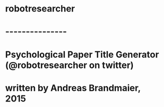 # robotresearcher
# ---------------
# Psychological Paper Title Generator (@robotresearcher on twitter)
#
# written by Andreas Brandmaier, 2015
